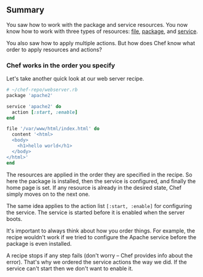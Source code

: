 ## Summary

You saw how to work with the package and service resources. You now know how to work with three types of resources: [file](http://docs.chef.io/resource_file.html), [package](http://docs.chef.io/resource_package.html), and [service](http://docs.chef.io/resource_service.html).

You also saw how to apply multiple actions. But how does Chef know what order to apply resources and actions?

### Chef works in the order you specify

Let's take another quick look at our web server recipe.

```ruby
# ~/chef-repo/webserver.rb
package 'apache2'

service 'apache2' do
  action [:start, :enable]
end

file '/var/www/html/index.html' do
  content '<html>
  <body>
    <h1>hello world</h1>
  </body>
</html>'
end
```

The resources are applied in the order they are specified in the recipe. So here the package is installed, then the service is configured, and finally the home page is set. If any resource is already in the desired state, Chef simply moves on to the next one.

The same idea applies to the action list `[:start, :enable]` for configuring the service. The service is started before it is enabled when the server boots.

It's important to always think about how you order things. For example, the recipe wouldn't work if we tried to configure the Apache service before the package is even installed.

A recipe stops if any step fails (don't worry &ndash; Chef provides info about the error). That's why we ordered the service actions the way we did. If the service can't start then we don't want to enable it.

